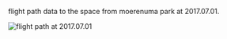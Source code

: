 flight path data to the space from moerenuma park at 2017.07.01.

<img src="https://github.com/siaflab/space-moere-flight-data/blob/master/170701/170701.jpg" alt="flight path at 2017.07.01" title="flight path at 2017.07.01">
